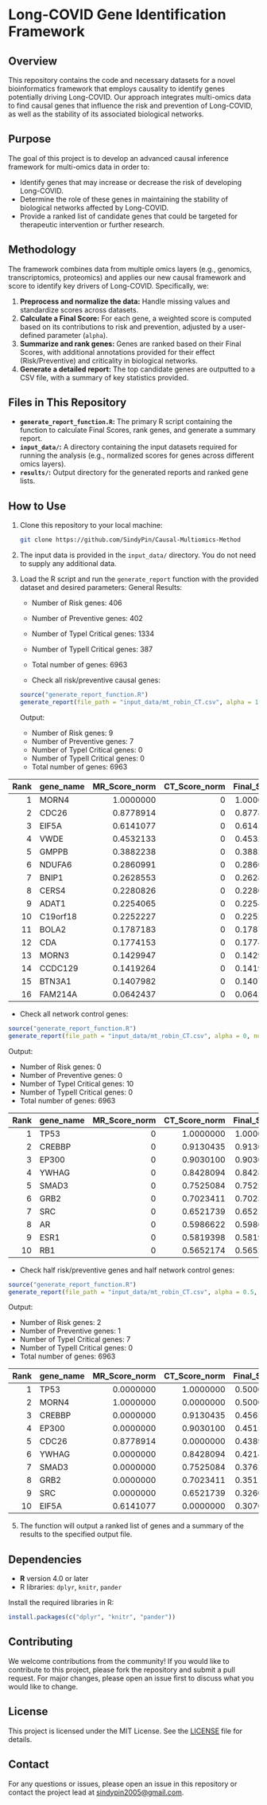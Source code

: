 # Long-COVID Gene Identification Framework

## Overview

This repository contains the code and necessary datasets for a novel bioinformatics framework that employs causality to identify genes potentially driving Long-COVID. Our approach integrates multi-omics data to find causal genes that influence the risk and prevention of Long-COVID, as well as the stability of its associated biological networks.

## Purpose

The goal of this project is to develop an advanced causal inference framework for multi-omics data in order to:
- Identify genes that may increase or decrease the risk of developing Long-COVID.
- Determine the role of these genes in maintaining the stability of biological networks affected by Long-COVID.
- Provide a ranked list of candidate genes that could be targeted for therapeutic intervention or further research.

## Methodology

The framework combines data from multiple omics layers (e.g., genomics, transcriptomics, proteomics) and applies our new causal framework and score to identify key drivers of Long-COVID. Specifically, we:
1. **Preprocess and normalize the data:** Handle missing values and standardize scores across datasets.
2. **Calculate a Final Score:** For each gene, a weighted score is computed based on its contributions to risk and prevention, adjusted by a user-defined parameter (`alpha`).
3. **Summarize and rank genes:** Genes are ranked based on their Final Scores, with additional annotations provided for their effect (Risk/Preventive) and criticality in biological networks.
4. **Generate a detailed report:** The top candidate genes are outputted to a CSV file, with a summary of key statistics provided.

## Files in This Repository

- **`generate_report_function.R`:** The primary R script containing the function to calculate Final Scores, rank genes, and generate a summary report.
- **`input_data/`:** A directory containing the input datasets required for running the analysis (e.g., normalized scores for genes across different omics layers).
- **`results/`:** Output directory for the generated reports and ranked gene lists.

## How to Use

1. Clone this repository to your local machine:
   ```bash
   git clone https://github.com/SindyPin/Causal-Multiomics-Method
   ```

2. The input data is provided in the `input_data/` directory. You do not need to supply any additional data.

3. Load the R script and run the `generate_report` function with the provided dataset and desired parameters:
   General Results:
   - Number of Risk genes: 406 
   - Number of Preventive genes: 402 
   - Number of TypeI Critical genes: 1334 
   - Number of TypeII Critical genes: 387 
   - Total number of genes: 6963

   - Check all risk/preventive causal genes:
   ```R
   source("generate_report_function.R")
   generate_report(file_path = "input_data/mt_robin_CT.csv", alpha = 1, num_genes_to_print = 16, output_file = "results/gene_report.csv")
   ```
   Output:
   - Number of Risk genes: 9 
   - Number of Preventive genes: 7 
   - Number of TypeI Critical genes: 0 
   - Number of TypeII Critical genes: 0
   - Total number of genes: 6963 

| Rank|gene_name | MR_Score_norm| CT_Score_norm| Final_Score|Gene_Effect |Critical_Gene |
|----:|:---------|-------------:|-------------:|-----------:|:-----------|:-------------|
|    1|MORN4     |     1.0000000|             0|   1.0000000|Risk        |Not_Critical  |
|    2|CDC26     |     0.8778914|             0|   0.8778914|Preventive  |Not_Critical  |
|    3|EIF5A     |     0.6141077|             0|   0.6141077|Risk        |Not_Critical  |
|    4|VWDE      |     0.4532133|             0|   0.4532133|Risk        |Not_Critical  |
|    5|GMPPB     |     0.3882238|             0|   0.3882238|Risk        |Not_Critical  |
|    6|NDUFA6    |     0.2860991|             0|   0.2860991|Risk        |Not_Critical  |
|    7|BNIP1     |     0.2628553|             0|   0.2628553|Risk        |Not_Critical  |
|    8|CERS4     |     0.2280826|             0|   0.2280826|Preventive  |Not_Critical  |
|    9|ADAT1     |     0.2254065|             0|   0.2254065|Preventive  |Not_Critical  |
|   10|C19orf18  |     0.2252227|             0|   0.2252227|Risk        |Not_Critical  |
|   11|BOLA2     |     0.1787183|             0|   0.1787183|Preventive  |Not_Critical  |
|   12|CDA       |     0.1774153|             0|   0.1774153|Preventive  |Not_Critical  |
|   13|MORN3     |     0.1429947|             0|   0.1429947|Risk        |Not_Critical  |
|   14|CCDC129   |     0.1419264|             0|   0.1419264|Preventive  |Not_Critical  |
|   15|BTN3A1    |     0.1407982|             0|   0.1407982|Preventive  |Not_Critical  |
|   16|FAM214A   |     0.0642437|             0|   0.0642437|Risk        |Not_Critical  |
   
   - Check all network control genes:
   ```R
   source("generate_report_function.R")
   generate_report(file_path = "input_data/mt_robin_CT.csv", alpha = 0, num_genes_to_print = 10, output_file = "results/gene_report.csv")
   ```
   Output:
   - Number of Risk genes: 0 
   - Number of Preventive genes: 0 
   - Number of TypeI Critical genes: 10 
   - Number of TypeII Critical genes: 0 
   - Total number of genes: 6963 

| Rank|gene_name | MR_Score_norm| CT_Score_norm| Final_Score|Gene_Effect |Critical_Gene |
|----:|:---------|-------------:|-------------:|-----------:|:-----------|:-------------|
|    1|TP53      |             0|     1.0000000|   1.0000000|No_Effect   |TypeI         |
|    2|CREBBP    |             0|     0.9130435|   0.9130435|No_Effect   |TypeI         |
|    3|EP300     |             0|     0.9030100|   0.9030100|No_Effect   |TypeI         |
|    4|YWHAG     |             0|     0.8428094|   0.8428094|No_Effect   |TypeI         |
|    5|SMAD3     |             0|     0.7525084|   0.7525084|No_Effect   |TypeI         |
|    6|GRB2      |             0|     0.7023411|   0.7023411|No_Effect   |TypeI         |
|    7|SRC       |             0|     0.6521739|   0.6521739|No_Effect   |TypeI         |
|    8|AR        |             0|     0.5986622|   0.5986622|No_Effect   |TypeI         |
|    9|ESR1      |             0|     0.5819398|   0.5819398|No_Effect   |TypeI         |
|   10|RB1       |             0|     0.5652174|   0.5652174|No_Effect   |TypeI         |

   - Check half risk/preventive genes and half network control genes:
   ```R
   source("generate_report_function.R")
   generate_report(file_path = "input_data/mt_robin_CT.csv", alpha = 0.5, num_genes_to_print = 10, output_file = "results/gene_report.csv")
   ```
   Output:
   - Number of Risk genes: 2 
   - Number of Preventive genes: 1 
   - Number of TypeI Critical genes: 7 
   - Number of TypeII Critical genes: 0 
   - Total number of genes: 6963 

| Rank|gene_name | MR_Score_norm| CT_Score_norm| Final_Score|Gene_Effect |Critical_Gene |
|----:|:---------|-------------:|-------------:|-----------:|:-----------|:-------------|
|    1|TP53      |     0.0000000|     1.0000000|   0.5000000|No_Effect   |TypeI         |
|    2|MORN4     |     1.0000000|     0.0000000|   0.5000000|Risk        |Not_Critical  |
|    3|CREBBP    |     0.0000000|     0.9130435|   0.4565217|No_Effect   |TypeI         |
|    4|EP300     |     0.0000000|     0.9030100|   0.4515050|No_Effect   |TypeI         |
|    5|CDC26     |     0.8778914|     0.0000000|   0.4389457|Preventive  |Not_Critical  |
|    6|YWHAG     |     0.0000000|     0.8428094|   0.4214047|No_Effect   |TypeI         |
|    7|SMAD3     |     0.0000000|     0.7525084|   0.3762542|No_Effect   |TypeI         |
|    8|GRB2      |     0.0000000|     0.7023411|   0.3511706|No_Effect   |TypeI         |
|    9|SRC       |     0.0000000|     0.6521739|   0.3260870|No_Effect   |TypeI         |
|   10|EIF5A     |     0.6141077|     0.0000000|   0.3070538|Risk        |Not_Critical  |

5. The function will output a ranked list of genes and a summary of the results to the specified output file.

## Dependencies

- **R** version 4.0 or later
- R libraries: `dplyr`, `knitr`, `pander`

Install the required libraries in R:
```R
install.packages(c("dplyr", "knitr", "pander"))
```

## Contributing

We welcome contributions from the community! If you would like to contribute to this project, please fork the repository and submit a pull request. For major changes, please open an issue first to discuss what you would like to change.

## License

This project is licensed under the MIT License. See the [LICENSE](LICENSE) file for details.

## Contact

For any questions or issues, please open an issue in this repository or contact the project lead at [sindypin2005@gmail.com](mailto:sindypin2005@gmail.com).
